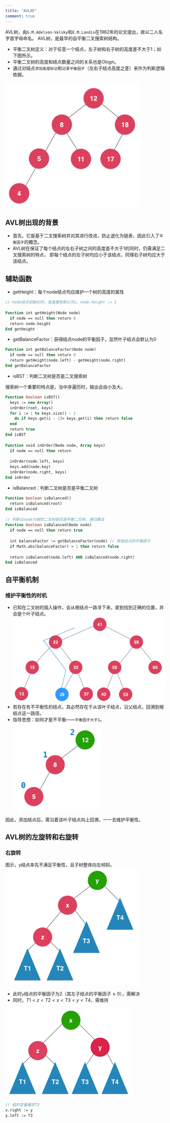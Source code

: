 ```yaml
---
title: "AVL树"
comment: true
---
```


AVL树，由`G.M.Adelson-Velsky`和`E.M.Landis`在1962年的论文提出，故以二人名字首字母命名。
AVL树，是最早的自平衡二叉搜索树结构。

- 平衡二叉树定义：对于任意一个结点，左子树和右子树的高度差不大于1；如下图所示。
- 平衡二叉树的高度和结点数量之间的关系也是$Ologn$。
- 通过对结点`添加高度标记`和`记录平衡因子`（左右子结点高度之差）来作为判断逻辑依据。

![AVL示意图](../../.imgs/avl-overview.png)

## AVL树出现的背景

- 首先，它是基于二叉搜索树并对其进行改进，防止退化为链表，因此引入了`平衡因子`的概念。
- AVL树在保证了每个结点的左右子树之间的高度差不大于1的同时，仍需满足二叉搜索树的特点，
  即每个结点的左子树均应小于该结点，同理右子树均应大于该结点。

## 辅助函数

- getHeight：每个node结点均应维护一个树的高度的属性

```pascal
// node结点初始化时，高度属性默认为1。node.height := 1

Function int getHeight(Node node)
  if node == null then return 0
  return node.height
End getHeight
```

- getBalanceFactor：获得结点node的平衡因子，显然叶子结点会默认为0

```pascal
Function int getBalanceFactor(Node node)
  if node == null then return 0
  return getHeight(node.left) - getHeight(node.right)
End getBalanceFactor
```

- isBST：判断二叉树是否是二叉搜索树

搜索树一个重要的特点是，当中序遍历时，输出会由小及大。

```pascal
Function boolean isBST()
  keys := new Array()
  inOrder(root, keys)
  for i := 1 to keys.size() - 1
    do if keys.get(i - 1)> keys.get(i) then return false
  end
  return true
End isBST

Function void inOrder(Node node, Array keys)
  if node == null then return

  inOrder(node.left, keys)
  keys.add(node.key)
  inOrder(node.right, keys)
End inOrder
```

- isBalanced：判断二叉树是否是平衡二叉树

```pascal
Function boolean isBalanced()
  return isBalanced(root)
End isBalanced

// 判断以node为根的二叉树是否是平衡二叉树，递归算法
Function boolean isBalanced(Node node)
  if node == null then return true

  int balanceFactor := getBalanceFactor(node) // 获取结点的平衡因子
  if Math.abs(balanceFactor) > 1 then return false

  return isBalanced(node.left) AND isBalanced(node.right)
End isBalanced
```

## 自平衡机制

### 维护平衡性的时机

- 已知在二叉树的插入操作，会从根结点一路寻下来，直到找到正确的位置，并会是个叶子结点。
![AVL的自平衡机制示意图](../../.imgs/avl-balance.png)
- 若存在有不平衡性的结点，其必然存在于从该叶子结点，沿父结点，回溯到根结点这一路径。
- 指导思想：如何才是不平衡——`平衡因子大于1`。
![不平衡示意图](../../.imgs/avl-not-balance.png)

因此，添加结点后，需沿着该叶子结点向上回溯，一一去维护平衡性。

## AVL树的左旋转和右旋转

### 右旋转

图示，y结点率先不满足平衡性，且子树整体向左倾斜。
![右旋转示意](../../.imgs/avl-right-rotate-before.png)

- 此时`y`结点的平衡因子为2（其左子结点的平衡因子$\geq0$），需解决
- 同时，$T1<z<T2<x<T3<y<T4$，需维持

![右旋转finish](../../.imgs/avl-right-rotate-finish.png)

```pascal
// 临时变量缓存T3
x.right := y
y.left := T3
```

